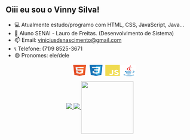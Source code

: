 ## Oiii eu sou o Vinny Silva!

- 💻 Atualmente estudo/programo com HTML, CSS, JavaScript, Java...
- 🎒 Aluno SENAI - Lauro de Freitas. (Desenvolvimento de Sistema)
- 📫 Email: viniciusdsnascimento@gmail.com
- 📞 Telefone: (71)9 8525-3671
- 😄 Pronomes: ele/dele
  <div  align="center"> 
  <div style="display: inline_block"><br>
  <img align="center" alt="Vinny-HTML" height="30" width="40" src="https://raw.githubusercontent.com/devicons/devicon/master/icons/html5/html5-original.svg">
  <img align="center" alt="Vinny-CSS" height="30" width="40" src="https://raw.githubusercontent.com/devicons/devicon/master/icons/css3/css3-original.svg">
    <img align="center" alt="Vinny-Js" height="30" width="40" src="https://raw.githubusercontent.com/devicons/devicon/master/icons/javascript/javascript-plain.svg">
  <img align="center" alt="Vinny-java" height="30" width="40" src="https://raw.githubusercontent.com/devicons/devicon/master/icons/java/java-original.svg">
  </div>
  
<div align="center">
  <a href="  https://github.com/VinnyGomesz">
   <img height="160em" src="https://github-readme-stats.vercel.app/api?username=VinnyGomesz&show_icons=true&theme=dracula&include_all_commits=true&count_private=true"/>
  <img height="160em" src="https://github-readme-stats.vercel.app/api/top-langs/?username=VinnyGomesz&layout=compact&langs_count=7&theme=dracula"/>
  <img align="center" width="140" height="140" src="https://user-images.githubusercontent.com/99845992/170809155-e5411eae-8cda-4224-8311-54c572960628.gif">
</div>




